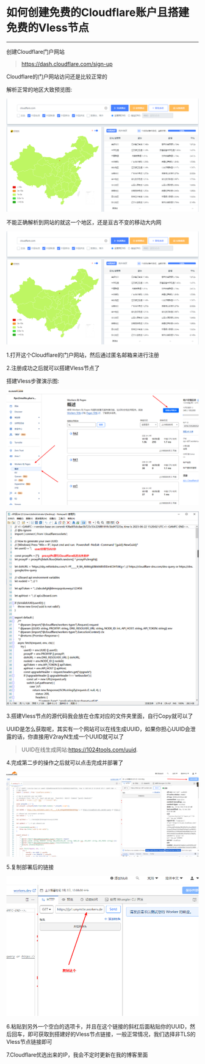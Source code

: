 # 如何创建免费的Cloudflare账户且搭建免费的Vless节点

------------------------

创建Cloudflare门户网站

> https://dash.cloudflare.com/sign-up

Cloudflare的门户网站访问还是比较正常的

解析正常的地区大致预览图:

![image](/img/如何搭建Vless免费节点/Cloudflare网站解析1.png)

不能正确解析到网站的就这一个地区，还是亘古不变的移动大内网

![image](/img/如何搭建Vless免费节点/Cloudflare网站解析1.png)

1.打开这个Cloudflare的门户网站，然后通过匿名邮箱来进行注册

2.注册成功之后就可以搭建Vless节点了

搭建Vless步骤演示图:

![image](/img/如何搭建Vless免费节点/搭建Vless节点步骤演示图.png)

![image](/img/如何搭建Vless免费节点/搭建Vless节点步骤演示图2.png)

3.搭建Vless节点的源代码我会放在仓库对应的文件夹里面，自行Copy就可以了

UUID是怎么获取呢，其实有一个网站可以在线生成UUID，如果你担心UUID会泄露的话，你直接用V2rayN生成一个UUID就可以了

> UUID在线生成网站:https://1024tools.com/uuid.

4.完成第二步的操作之后就可以点击完成并部署了

![image](/img/如何搭建Vless免费节点/保存并部署.png)

5.复制部署后的链接

![image](/img/如何搭建Vless免费节点/保存并部署2.png)

6.粘贴到另外一个空白的选项卡，并且在这个链接的斜杠后面粘贴你的UUID，然后回车，即可获取到搭建好的Vless节点链接，一般正常情况，我们选择非TLS的Vless节点链接即可

7.Cloudflare优选出来的IP，我会不定时更新在我的博客里面